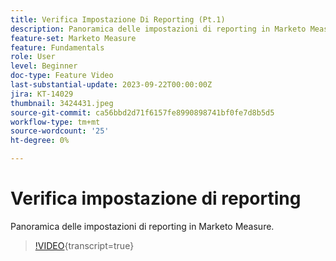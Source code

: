 ```yaml
---
title: Verifica Impostazione Di Reporting (Pt.1)
description: Panoramica delle impostazioni di reporting in Marketo Measure.
feature-set: Marketo Measure
feature: Fundamentals
role: User
level: Beginner
doc-type: Feature Video
last-substantial-update: 2023-09-22T00:00:00Z
jira: KT-14029
thumbnail: 3424431.jpeg
source-git-commit: ca56bbd2d71f6157fe8990898741bf0fe7d8b5d5
workflow-type: tm+mt
source-wordcount: '25'
ht-degree: 0%

---
```



# Verifica impostazione di reporting

Panoramica delle impostazioni di reporting in Marketo Measure.

>[!VIDEO](https://video.tv.adobe.com/v/3424431/?learn=on){transcript=true}
